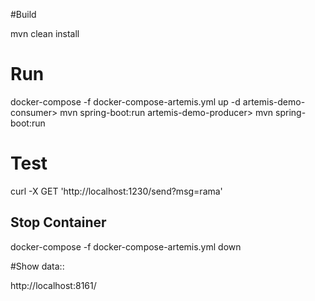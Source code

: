 #Build

mvn clean install

# Run
docker-compose -f docker-compose-artemis.yml up -d
artemis-demo-consumer> mvn spring-boot:run
artemis-demo-producer> mvn spring-boot:run

# Test
curl -X GET 'http://localhost:1230/send?msg=rama'

## Stop Container

docker-compose -f docker-compose-artemis.yml down

#Show data::

http://localhost:8161/


